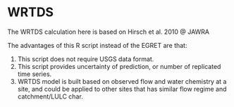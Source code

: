 # WRTDS
The WRTDS calculation here is based on Hirsch et al. 2010 @ JAWRA

The advantages of this R script instead of the EGRET are that:

1) This script does not require USGS data format. 
2) This script provides uncertainty of prediction, or number of replicated time series.
3) WRTDS model is built based on observed flow and water chemistry at a site, and could be applied to other sites that has similar flow regime and catchment/LULC char.
 



